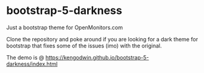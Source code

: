 # bootstrap-5-darkness
Just a bootstrap theme for OpenMonitors.com

Clone the repository and poke around if you are looking for a dark theme for bootstrap that fixes some of the issues (imo) with the original.

The demo is @ https://kengodwin.github.io/bootstrap-5-darkness/index.html
